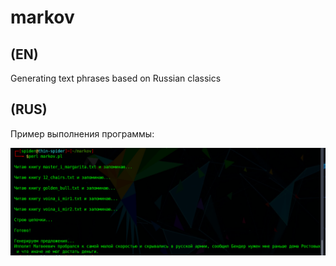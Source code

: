 # markov
## (EN)
Generating text phrases based on Russian classics

## (RUS)

Пример выполнения программы:

![](https://github.com/SPIDER-L33T/markov/blob/main/img/markov_screen.png?raw=true)
